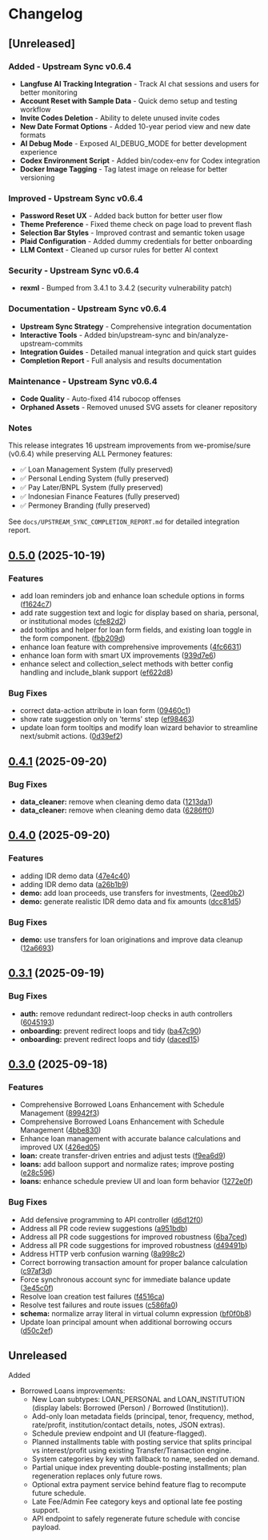# Changelog

## [Unreleased]

### Added - Upstream Sync v0.6.4

* **Langfuse AI Tracking Integration** - Track AI chat sessions and users for better monitoring
* **Account Reset with Sample Data** - Quick demo setup and testing workflow
* **Invite Codes Deletion** - Ability to delete unused invite codes
* **New Date Format Options** - Added 10-year period view and new date formats
* **AI Debug Mode** - Exposed AI_DEBUG_MODE for better development experience
* **Codex Environment Script** - Added bin/codex-env for Codex integration
* **Docker Image Tagging** - Tag latest image on release for better versioning

### Improved - Upstream Sync v0.6.4

* **Password Reset UX** - Added back button for better user flow
* **Theme Preference** - Fixed theme check on page load to prevent flash
* **Selection Bar Styles** - Improved contrast and semantic token usage
* **Plaid Configuration** - Added dummy credentials for better onboarding
* **LLM Context** - Cleaned up cursor rules for better AI context

### Security - Upstream Sync v0.6.4

* **rexml** - Bumped from 3.4.1 to 3.4.2 (security vulnerability patch)

### Documentation - Upstream Sync v0.6.4

* **Upstream Sync Strategy** - Comprehensive integration documentation
* **Interactive Tools** - Added bin/upstream-sync and bin/analyze-upstream-commits
* **Integration Guides** - Detailed manual integration and quick start guides
* **Completion Report** - Full analysis and results documentation

### Maintenance - Upstream Sync v0.6.4

* **Code Quality** - Auto-fixed 414 rubocop offenses
* **Orphaned Assets** - Removed unused SVG assets for cleaner repository

### Notes

This release integrates 16 upstream improvements from we-promise/sure (v0.6.4) while preserving ALL Permoney features:
- ✅ Loan Management System (fully preserved)
- ✅ Personal Lending System (fully preserved)
- ✅ Pay Later/BNPL System (fully preserved)
- ✅ Indonesian Finance Features (fully preserved)
- ✅ Permoney Branding (fully preserved)

See `docs/UPSTREAM_SYNC_COMPLETION_REPORT.md` for detailed integration report.

## [0.5.0](https://github.com/hendripermana/permoney/compare/v0.4.1...v0.5.0) (2025-10-19)


### Features

* add loan reminders job and enhance loan schedule options in forms ([f1624c7](https://github.com/hendripermana/permoney/commit/f1624c771b5bd44d8827fd74e779a5b04a6ca139))
* add rate suggestion text and logic for display based on sharia, personal, or institutional modes ([cfe82d2](https://github.com/hendripermana/permoney/commit/cfe82d28347c1f03cd1b3d9f56560dc95662a7f4))
* add tooltips and helper for loan form fields, and existing loan toggle in the form component. ([fbb209d](https://github.com/hendripermana/permoney/commit/fbb209dd0e3e07a628800e2c5e57456b294e393c))
* enhance loan feature with comprehensive improvements ([4fc6631](https://github.com/hendripermana/permoney/commit/4fc66311f587f4604592ac71d61d2b71071a14a4))
* enhance loan form with smart UX improvements ([939d7e6](https://github.com/hendripermana/permoney/commit/939d7e6069c87ee6bcc837b691910eb5b8d151bf))
* enhance select and collection_select methods with better config handling and include_blank support ([ef622d8](https://github.com/hendripermana/permoney/commit/ef622d8676fe69957fe63dcef3f689ef1a069de8))


### Bug Fixes

* correct data-action attribute in loan form ([09460c1](https://github.com/hendripermana/permoney/commit/09460c12729f1a4c56c0ff3f9ced23923e0fac76))
* show rate suggestion only on 'terms' step ([ef98463](https://github.com/hendripermana/permoney/commit/ef98463bf1a4c463fae0dc1abef3fff2b20ca220))
* update loan form tooltips and modify loan wizard behavior to streamline next/submit actions. ([0d39ef2](https://github.com/hendripermana/permoney/commit/0d39ef23359efa5c1f794c432202e5435cca0730))

## [0.4.1](https://github.com/hendripermana/permoney/compare/v0.4.0...v0.4.1) (2025-09-20)


### Bug Fixes

* **data_cleaner:** remove when cleaning demo data ([1213da1](https://github.com/hendripermana/permoney/commit/1213da1c16f70b5efad825dc5d067f84805012bc))
* **data_cleaner:** remove when cleaning demo data ([6286ff0](https://github.com/hendripermana/permoney/commit/6286ff04d3229763a3aa44e558da72acdeeb10ab))

## [0.4.0](https://github.com/hendripermana/permoney/compare/v0.3.1...v0.4.0) (2025-09-20)


### Features

* adding IDR demo data ([47e4c40](https://github.com/hendripermana/permoney/commit/47e4c40af994caa8ba67b99294b0d5796893ccab))
* adding IDR demo data ([a26b1b9](https://github.com/hendripermana/permoney/commit/a26b1b9b3e3149355a771c12fa9e00a96059e315))
* **demo:** add loan proceeds, use transfers for investments, ([2eed0b2](https://github.com/hendripermana/permoney/commit/2eed0b276f23448ad46029e546d09c579e13265a))
* **demo:** generate realistic IDR demo data and fix amounts ([dcc81d5](https://github.com/hendripermana/permoney/commit/dcc81d50e3eb559ce9f106b754b9a373c876460d))


### Bug Fixes

* **demo:** use transfers for loan originations and improve data cleanup ([12a6693](https://github.com/hendripermana/permoney/commit/12a6693f1f3190a322442bda8b57ca35be9cec59))

## [0.3.1](https://github.com/hendripermana/permoney/compare/v0.3.0...v0.3.1) (2025-09-19)


### Bug Fixes

* **auth:** remove redundant redirect-loop checks in auth controllers ([6045193](https://github.com/hendripermana/permoney/commit/60451935d542925d36cbc0db06dc002b67a1298f))
* **onboarding:** prevent redirect loops and tidy ([ba47c90](https://github.com/hendripermana/permoney/commit/ba47c90be7c3bc1534e48bbd311bed0e706cdc95))
* **onboarding:** prevent redirect loops and tidy ([daced15](https://github.com/hendripermana/permoney/commit/daced1526399d86af3cf0ddf8d5aed278a9f5266))

## [0.3.0](https://github.com/hendripermana/permoney/compare/v0.2.1...v0.3.0) (2025-09-18)


### Features

* Comprehensive Borrowed Loans Enhancement with Schedule Management ([89942f3](https://github.com/hendripermana/permoney/commit/89942f399b5810d979426f7805c5de49722ead34))
* Comprehensive Borrowed Loans Enhancement with Schedule Management ([4bbe830](https://github.com/hendripermana/permoney/commit/4bbe8308365061b38c3f9844e83fcfbcec6e4e2d))
* Enhance loan management with accurate balance calculations and improved UX ([426ed05](https://github.com/hendripermana/permoney/commit/426ed05b5efad74ef98eab9b4d93f6f316806558))
* **loan:** create transfer-driven entries and adjust tests ([f9ea6d9](https://github.com/hendripermana/permoney/commit/f9ea6d9881dc68f8418e26c56b50ca261eb37837))
* **loans:** add balloon support and normalize rates; improve posting ([e28c596](https://github.com/hendripermana/permoney/commit/e28c596af4b54e274c3d465f1af625904d516a98))
* **loans:** enhance schedule preview UI and loan form behavior ([1272e0f](https://github.com/hendripermana/permoney/commit/1272e0f3db70f6859c4fed4b0bf4ea358e476210))


### Bug Fixes

* Add defensive programming to API controller ([d6d12f0](https://github.com/hendripermana/permoney/commit/d6d12f067378d599beac95a688af8cbc8f6df2e3))
* Address all PR code review suggestions ([a951bdb](https://github.com/hendripermana/permoney/commit/a951bdbf6b5474f35b3718e3de370e5142964ab6))
* Address all PR code suggestions for improved robustness ([6ba7ced](https://github.com/hendripermana/permoney/commit/6ba7cedc7b40e4d5eeba2d66a46c34390a52dae0))
* Address all PR code suggestions for improved robustness ([d49491b](https://github.com/hendripermana/permoney/commit/d49491b9039a934237e8f9a871e2cd3636f85e60))
* Address HTTP verb confusion warning ([8a998c2](https://github.com/hendripermana/permoney/commit/8a998c23b96df835d020cb8480cef956c4400a6e))
* Correct borrowing transaction amount for proper balance calculation ([c97af3d](https://github.com/hendripermana/permoney/commit/c97af3d14ffb2a033ebbb04a4fb64c1981ab9c66))
* Force synchronous account sync for immediate balance update ([3e45c0f](https://github.com/hendripermana/permoney/commit/3e45c0f829cbbfbe9b6589f2aaf77bdee7f6bca4))
* Resolve loan creation test failures ([f4516ca](https://github.com/hendripermana/permoney/commit/f4516ca14756948292d84ebc40ebc8bf325049f4))
* Resolve test failures and route issues ([c586fa0](https://github.com/hendripermana/permoney/commit/c586fa0c412782ef0f677acc7fabd843a5cc91ff))
* **schema:** normalize array literal in virtual column expression ([bf0f0b8](https://github.com/hendripermana/permoney/commit/bf0f0b84183b22f3eac8ea4ab48f9ba631198c64))
* Update loan principal amount when additional borrowing occurs ([d50c2ef](https://github.com/hendripermana/permoney/commit/d50c2ef4e4db9bc5b4fb0dc80a968ebb2c53a81f))

## Unreleased

Added
- Borrowed Loans improvements:
  - New Loan subtypes: LOAN_PERSONAL and LOAN_INSTITUTION (display labels: Borrowed (Person) / Borrowed (Institution)).
  - Add-only loan metadata fields (principal, tenor, frequency, method, rate/profit, institution/contact details, notes, JSON extras).
  - Schedule preview endpoint and UI (feature-flagged).
  - Planned installments table with posting service that splits principal vs interest/profit using existing Transfer/Transaction engine.
  - System categories by key with fallback to name, seeded on demand.
  - Partial unique index preventing double-posting installments; plan regeneration replaces only future rows.
  - Optional extra payment service behind feature flag to recompute future schedule.
  - Late Fee/Admin Fee category keys and optional late fee posting support.
  - API endpoint to safely regenerate future schedule with concise payload.
